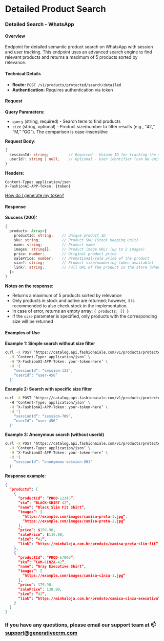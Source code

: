 # Detailed Product Search

### Detailed Search - WhatsApp

#### Overview

Endpoint for detailed semantic product search on WhatsApp with session and user tracking. This endpoint uses an advanced search engine to find relevant products and returns a maximum of 5 products sorted by relevance.

#### Technical Details

- **Route:** `POST /v1/products/protected/search/detailed`
- **Authentication:** Requires authentication via token

#### Request

**Query Parameters:**
- `query` (string, required) - Search term to find products
- `size` (string, optional) - Product size/number to filter results (e.g., “42,” “M,” “GG”). The comparison is case-insensitive

**Request Body:**
```typescript
{
  sessionId: string;         // Required - Unique ID for tracking the search session
  userId?: string | null;    // Optional - User identifier (can be omitted for anonymous searches)
}
```

**Headers:**
```
Content-Type: application/json
X-FashionAI-APP-Token: {token}
```

[How do I generate my token?](../../authentication)

#### Response

**Success (200):**
```typescript
{
  products: Array<{
    productId: string;    // Unique product ID
    sku: string;          // Product SKU (Stock Keeping Unit)
    name: string;         // Product name
    images: string[];     // Product image URLs (up to 2 images)
    price: number;        // Original product price
    salePrice: number;    // Promotional/sale price of the product
    size?: string;        // Product size/numbering (when available)
    link?: string;        // Full URL of the product in the store (when available)
  }>
}
```

**Notes on the response:**
- Returns a maximum of 5 products sorted by relevance
- Only products in stock and active are returned; however, it is recommended to also check stock in the implementation.
- In case of error, returns an empty array: `{ products: [] }`
- If the `size` parameter is specified, only products with the corresponding size will be returned

#### Examples of Use

**Example 1: Simple search without size filter**
```bash
curl -X POST ‘https://catalog.api.fashionaiale.com/v1/products/protected/search/detailed?query=vestido+azul’ \
  -H ‘Content-Type: application/json’ \
  -H ‘X-FashionAI-APP-Token: your-token-here’ \
  -d '{
    “sessionId”: “session-123”,
    “userId”: “user-456”
  }'
```

**Example 2: Search with specific size filter**
```bash
curl -X POST ‘https://catalog.api.fashionaiale.com/v1/products/protected/search/detailed?query=camisas+black&size=42’ \
  -H ‘Content-Type: application/json’ \
  -H ‘X-FashionAI-APP-Token: your-token-here’ \
  -d '{
    “sessionId”: “session-789”,
    “userId”: “user-456”
  }'
```

**Example 3: Anonymous search (without userId)**
```bash
curl -X POST ‘https://catalog.api.fashionaiale.com/v1/products/protected/search/detailed?query=tênis+running’ \
  -H ‘Content-Type: application/json’ \
  -H ‘X-FashionAI-APP-Token: your-token-here’ \
  -d '{
    “sessionId”: “anonymous-session-001”
  }'
```

**Response example:**
```json
{
  “products”: [
    {
      “productId”: “PROD-12345”,
      “sku”: “BLACK-SHIRT-42”,
      “name”: “Black Slim Fit Shirt”,
      “images”: [
        “https://example.com/images/camisa-preta-1.jpg”,
        “https://example.com/images/camisa-preta-2.jpg”
      ],
      “price”: $159.90,
      “salePrice”: $119.90,
      “size”: “42”,
      “link”: “https://minhaloja.com.br/produto/camisa-preta-slim-fit”
    },
    {
      “productId”: “PROD-67890”,
      “sku”: “CAM-CINZA-42”,
      “name”: “Gray Executive Shirt”,
      “images”: [
        “https://example.com/images/camisa-cinza-1.jpg”
      ],
      “price”: 179.90,
      “salePrice”: 139.90,
      “size”: “42”,
      “link”: “https://minhaloja.com.br/produto/camisa-cinza-executiva”
    }
  ]
}
```

### If you have any questions, please email our support team at :mailbox: **support@generativecrm.com**